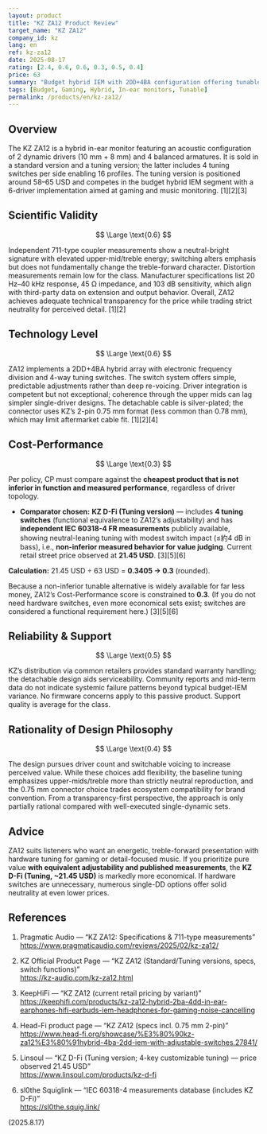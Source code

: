 ```yaml
---
layout: product
title: "KZ ZA12 Product Review"
target_name: "KZ ZA12"
company_id: kz
lang: en
ref: kz-za12
date: 2025-08-17
rating: [2.4, 0.6, 0.6, 0.3, 0.5, 0.4]
price: 63
summary: "Budget hybrid IEM with 2DD+4BA configuration offering tunable neutral-bright sound with energetic treble and decent technical performance for the price"
tags: [Budget, Gaming, Hybrid, In-ear monitors, Tunable]
permalink: /products/en/kz-za12/
---
```

## Overview

The KZ ZA12 is a hybrid in-ear monitor featuring an acoustic configuration of 2 dynamic drivers (10 mm + 8 mm) and 4 balanced armatures. It is sold in a standard version and a tuning version; the latter includes 4 tuning switches per side enabling 16 profiles. The tuning version is positioned around 58–65 USD and competes in the budget hybrid IEM segment with a 6-driver implementation aimed at gaming and music monitoring. [1][2][3]

## Scientific Validity

$$ \Large \text{0.6} $$

Independent 711-type coupler measurements show a neutral-bright signature with elevated upper-mid/treble energy; switching alters emphasis but does not fundamentally change the treble-forward character. Distortion measurements remain low for the class. Manufacturer specifications list 20 Hz–40 kHz response, 45 Ω impedance, and 103 dB sensitivity, which align with third-party data on extension and output behavior. Overall, ZA12 achieves adequate technical transparency for the price while trading strict neutrality for perceived detail. [1][2]

## Technology Level

$$ \Large \text{0.6} $$

ZA12 implements a 2DD+4BA hybrid array with electronic frequency division and 4-way tuning switches. The switch system offers simple, predictable adjustments rather than deep re-voicing. Driver integration is competent but not exceptional; coherence through the upper mids can lag simpler single-driver designs. The detachable cable is silver-plated; the connector uses KZ’s 2-pin 0.75 mm format (less common than 0.78 mm), which may limit aftermarket cable fit. [1][2][4]

## Cost-Performance

$$ \Large \text{0.3} $$

Per policy, CP must compare against the **cheapest product that is not inferior in function and measured performance**, regardless of driver topology.

- **Comparator chosen:** **KZ D-Fi (Tuning version)** — includes **4 tuning switches** (functional equivalence to ZA12’s adjustability) and has **independent IEC 60318-4 FR measurements** publicly available, showing neutral-leaning tuning with modest switch impact (≤約4 dB in bass), i.e., **non-inferior measured behavior for value judging**. Current retail street price observed at **21.45 USD**. [3][5][6]

**Calculation:** 21.45 USD ÷ 63 USD = **0.3405 → 0.3** (rounded).

Because a non-inferior tunable alternative is widely available for far less money, ZA12’s Cost-Performance score is constrained to **0.3**. (If you do not need hardware switches, even more economical sets exist; switches are considered a functional requirement here.) [3][5][6]

## Reliability & Support

$$ \Large \text{0.5} $$

KZ’s distribution via common retailers provides standard warranty handling; the detachable design aids serviceability. Community reports and mid-term data do not indicate systemic failure patterns beyond typical budget-IEM variance. No firmware concerns apply to this passive product. Support quality is average for the class.

## Rationality of Design Philosophy

$$ \Large \text{0.4} $$

The design pursues driver count and switchable voicing to increase perceived value. While these choices add flexibility, the baseline tuning emphasizes upper-mids/treble more than strictly neutral reproduction, and the 0.75 mm connector choice trades ecosystem compatibility for brand convention. From a transparency-first perspective, the approach is only partially rational compared with well-executed single-dynamic sets.

## Advice

ZA12 suits listeners who want an energetic, treble-forward presentation with hardware tuning for gaming or detail-focused music. If you prioritize pure value **with equivalent adjustability and published measurements**, the **KZ D-Fi (Tuning, ~21.45 USD)** is markedly more economical. If hardware switches are unnecessary, numerous single-DD options offer solid neutrality at even lower prices.

## References

1. Pragmatic Audio — “KZ ZA12: Specifications & 711-type measurements”  
https://www.pragmaticaudio.com/reviews/2025/02/kz-za12/

2. KZ Official Product Page — “KZ ZA12 (Standard/Tuning versions, specs, switch functions)”  
https://kz-audio.com/kz-za12.html

3. KeepHiFi — “KZ ZA12 (current retail pricing by variant)”  
https://keephifi.com/products/kz-za12-hybrid-2ba-4dd-in-ear-earphones-hifi-earbuds-iem-headphones-for-gaming-noise-cancelling

4. Head-Fi product page — “KZ ZA12 (specs incl. 0.75 mm 2-pin)”  
https://www.head-fi.org/showcase/%E3%80%90kz-za12%E3%80%91hybrid-4ba-2dd-iem-with-adjustable-switches.27841/

5. Linsoul — “KZ D-Fi (Tuning version; 4-key customizable tuning) — price observed 21.45 USD”  
https://www.linsoul.com/products/kz-d-fi

6. sl0the Squiglink — “IEC 60318-4 measurements database (includes KZ D-Fi)”  
https://sl0the.squig.link/

(2025.8.17)

